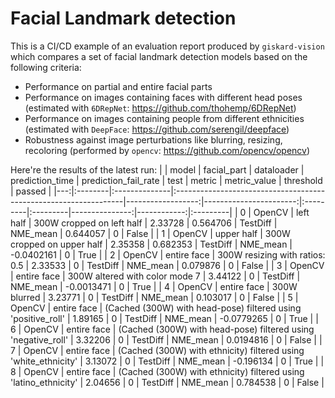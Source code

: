 # Facial Landmark detection

This is a CI/CD example of an evaluation report produced by `giskard-vision` which compares a set of facial landmark detection models based on the following criteria:

- Performance on partial and entire facial parts
- Performance on images containing faces with different head poses (estimated with `6DRepNet`: https://github.com/thohemp/6DRepNet)
- Performance on images containing people from different ethnicities (estimated with `DeepFace`: https://github.com/serengil/deepface)
- Robustness against image perturbations like blurring, resizing, recoloring (performed by `opencv`: https://github.com/opencv/opencv)

Here're the results of the latest run:
|    | model   | facial_part   | dataloader                                                       |   prediction_time |   prediction_fail_rate | test     | metric   |   metric_value |   threshold | passed   |
|---:|:--------|:--------------|:-----------------------------------------------------------------|------------------:|-----------------------:|:---------|:---------|---------------:|------------:|:---------|
|  0 | OpenCV  | left half     | 300W cropped on left half                                        |           2.33728 |               0.564706 | TestDiff | NME_mean |      0.644057  |           0 | False    |
|  1 | OpenCV  | upper half    | 300W cropped on upper half                                       |           2.35358 |               0.682353 | TestDiff | NME_mean |     -0.0402161 |           0 | True     |
|  2 | OpenCV  | entire face   | 300W resizing with ratios: 0.5                                   |           2.33533 |               0        | TestDiff | NME_mean |      0.079876  |           0 | False    |
|  3 | OpenCV  | entire face   | 300W altered with color mode 7                                   |           3.44122 |               0        | TestDiff | NME_mean |     -0.0013471 |           0 | True     |
|  4 | OpenCV  | entire face   | 300W blurred                                                     |           3.23771 |               0        | TestDiff | NME_mean |      0.103017  |           0 | False    |
|  5 | OpenCV  | entire face   | (Cached (300W) with head-pose) filtered using 'positive_roll'    |           1.89165 |               0        | TestDiff | NME_mean |     -0.0779265 |           0 | True     |
|  6 | OpenCV  | entire face   | (Cached (300W) with head-pose) filtered using 'negative_roll'    |           3.32206 |               0        | TestDiff | NME_mean |      0.0194816 |           0 | False    |
|  7 | OpenCV  | entire face   | (Cached (300W) with ethnicity) filtered using 'white_ethnicity'  |           3.13072 |               0        | TestDiff | NME_mean |     -0.196134  |           0 | True     |
|  8 | OpenCV  | entire face   | (Cached (300W) with ethnicity) filtered using 'latino_ethnicity' |           2.04656 |               0        | TestDiff | NME_mean |      0.784538  |           0 | False    |